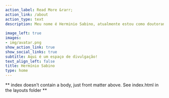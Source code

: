 ```yaml
---
action_label: Read More &rarr;
action_link: /about
action_type: text
description: Meu nome é Herminio Sabino, atualmente estou como doutorando no Programa de Pós Graduação em Ciências Climáticas na Universidade Federal do Rio Grande do Norte - UFRN. No site você vai encontrar diversos materiais, principalmente que aborda o uso das geotecnologias O foco central é a divulgação de tecnologias [Opensource!](https://opensource.com/)
  
image_left: true
images:
- img/avatar.png
show_action_link: true
show_social_links: true
subtitle: Aqui é um espaço de divulgação!
text_align_left: false
title: Hermínio Sabino
type: home
---
```


** index doesn't contain a body, just front matter above.
See index.html in the layouts folder **
